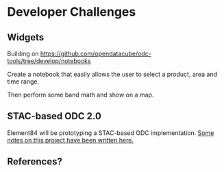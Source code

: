 Developer Challenges
====================

Widgets
-------
Building on https://github.com/opendatacube/odc-tools/tree/develop/notebooks

Create a notebook that easily allows the user to select a product, area and time range.

Then perform some band math and show on a map.

STAC-based ODC 2.0
------------------
Element84 will be prototyping a STAC-based ODC implementation. [Some notes on this project have been written here.](https://docs.google.com/document/d/1Xl9vwW6udcFD0H3Er2RoHtyE3yVDp1adsLay5sbZi3U/edit)

## References?
